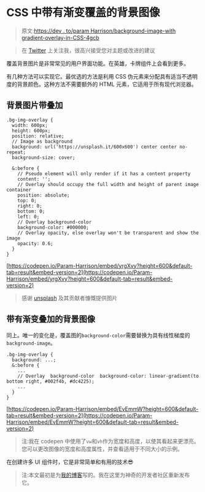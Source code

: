 # CSS 中带有渐变覆盖的背景图像

> 原文:[https://dev . to/param Harrison/background-image-with gradient-overlay-in-CSS-4gcb](https://dev.to/paramharrison/background-image-with-gradient-overlay-in-css-4gcb)

> 在 [Twitter](https://twitter.com/learnwithparam) 上关注我，很高兴接受您对主题或改进的建议

覆盖背景图片是非常常见的用户界面功能。在英雄，卡牌组件上会看到更多。

有几种方法可以实现它。最优选的方法是利用 CSS 伪元素来分配具有适当不透明度的背景颜色。这种方法不需要额外的 HTML 元素，它适用于所有现代浏览器。

## [](#background-image-with-overlay)背景图片带叠加

```
.bg-img-overlay {
  width: 600px;
  height: 600px;
  position: relative;
  // Image as background
  background: url('https://unsplash.it/600x600') center center no-repeat;
  background-size: cover;

  &:before {
    // Pseudo element will only render if it has a content property
    content: '';
    // Overlay should occupy the full width and height of parent image container
    position: absolute;
    top: 0;
    right: 0;
    bottom: 0;
    left: 0;
    // Overlay background-color
    background-color: #000000;
    // Overlay opacity, else overlay won't be transparent and show the image
    opacity: 0.6;
  }
} 
```

[https://codepen.io/Param-Harrison/embed/yrgXvy?height=600&default-tab=result&embed-version=2](https://codepen.io/Param-Harrison/embed/yrgXvy?height=600&default-tab=result&embed-version=2)

> 感谢 [unsplash](https://unsplash.com) 及其贡献者慷慨提供图片

## [](#background-image-with-gradient-overlay)带有渐变叠加的背景图像

同上。唯一的变化是，覆盖图的`background-color`需要替换为具有线性梯度的`background-image`。

```
.bg-img-overlay {
  background: ...;
  &:before {
    ...
    // Overlay  background-color  background-color: linear-gradient(to bottom right, #002f4b, #dc4225);
    ...
  }
} 
```

[https://codepen.io/Param-Harrison/embed/EvEmmW?height=600&default-tab=result&embed-version=2](https://codepen.io/Param-Harrison/embed/EvEmmW?height=600&default-tab=result&embed-version=2)

> 注:我在 codepen 中使用了`vw`和`vh`作为宽度和高度，以使其看起来更漂亮。您可以更改图像的宽度和高度属性，并查看适用于不同大小的示例。

在创建许多 UI 组件时，它是非常简单和有用的技术😎

> 注:本文最初是为[我的博客](https://learnwithparam.com/blog/bacground-image-with-gradient-overlay-in-css/)写的。我在这里为神奇的开发者社区重新发布它。